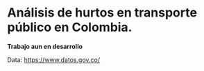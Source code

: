 # Análisis de hurtos en transporte público en Colombia.
**Trabajo aun en desarrollo** 

Data: https://www.datos.gov.co/
